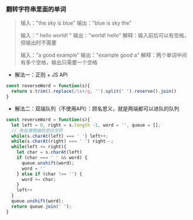### 翻转字符串里面的单词
> 输入："the sky is blue" 输出："blue is sky the"
> 
> 输入："  hello world!  " 输出："world! hello" 解释：输入前后可以有空格，但输出时不需要
> 
> 输入："a good   example" 输出："example good a" 解释：两个单词中间有多个空格，输出只需要一个空格

- 解法一：正则 + JS API

```js
const reverseWord = function(s){
  return s.trim().replace(/\s+/g, '').split(' ').reserve().join()
}
```

- 解法二：双端队列（不使用API）：顾名思义，就是两端都可以进队的队列

```js
const reverseWord = function(s){
  let left = 0, right = s.length -1, word = '', queue = [];
  // 先处理两端的空白字符
  while(s.charAt(left) === ' ') left++;
  while(s.charAt(right) === ' ') right--;
  while(left <= right){
    let char = s.charAt(left)
    if (char === ' ' && word) {
      queue.unshift(word);
      word = ''
    } else if (char !== '') {
      word += char;
    }
    left++
  }
  queue.unshift(word);
  return queue.join(' ');
}
```
